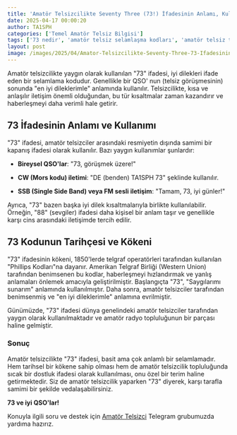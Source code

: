 ```yaml
---
title: 'Amatör Telsizcilikte Seventy Three (73!) İfadesinin Anlamı, Kullanımı ve Kökeni'
date: 2025-04-17 00:00:20
author: TA1SPH
categories: ['Temel Amatör Telsiz Bilgisi']
tags: ['73 nedir', 'amatör telsiz selamlaşma kodları', 'amatör telsiz terimleri', 'mors kodu 73', 'qso kapanış ifadesi']
layout: post
image: /images/2025/04/Amator-Telsizcilikte-Seventy-Three-73-Ifadesinin-Anlami-Kullanimi-ve-Kokeni.png
---
```


Amatör telsizcilikte yaygın olarak kullanılan "73" ifadesi, iyi dilekleri ifade eden bir selamlama kodudur. Genellikle bir QSO' nun (telsiz görüşmesinin) sonunda "en iyi dileklerimle" anlamında kullanılır. Telsizcilikte, kısa ve anlaşılır iletişim önemli olduğundan, bu tür kısaltmalar zaman kazandırır ve haberleşmeyi daha verimli hale getirir.

## **73 İfadesinin Anlamı ve Kullanımı**

"73" ifadesi, amatör telsizciler arasındaki resmiyetin dışında samimi bir kapanış ifadesi olarak kullanılır. Bazı yaygın kullanımlar şunlardır:

- **Bireysel QSO'lar**: "73, görüşmek üzere!"

- **CW (Mors kodu) iletimi**: "DE (benden) TA1SPH 73" şeklinde kullanılır.

- **SSB (Single Side Band) veya FM sesli iletişim**: "Tamam, 73, iyi günler!"

Ayrıca, "73" bazen başka iyi dilek kısaltmalarıyla birlikte kullanılabilir. Örneğin, "88" (sevgiler) ifadesi daha kişisel bir anlam taşır ve genellikle karşı cins arasındaki iletişimde tercih edilir.

## **73 Kodunun Tarihçesi ve Kökeni**

"73" ifadesinin kökeni, 1850'lerde telgraf operatörleri tarafından kullanılan "Phillips Kodları"na dayanır. Amerikan Telgraf Birliği (Western Union) tarafından benimsenen bu kodlar, haberleşmeyi hızlandırmak ve yanlış anlamaları önlemek amacıyla geliştirilmiştir. Başlangıçta "73", "Saygılarımı sunarım" anlamında kullanılmıştır. Daha sonra, amatör telsizciler tarafından benimsenmiş ve "en iyi dileklerimle" anlamına evrilmiştir.

Günümüzde, "73" ifadesi dünya genelindeki amatör telsizciler tarafından yaygın olarak kullanılmaktadır ve amatör radyo topluluğunun bir parçası haline gelmiştir.

### **Sonuç**

Amatör telsizcilikte "73" ifadesi, basit ama çok anlamlı bir selamlamadır. Hem tarihsel bir kökene sahip olması hem de amatör telsizcilik topluluğunda sıcak bir dostluk ifadesi olarak kullanılması, onu özel bir terim haline getirmektedir. Siz de amatör telsizcilik yaparken "73" diyerek, karşı tarafla samimi bir şekilde vedalaşabilirsiniz.

**73 ve iyi QSO'lar!**

Konuyla ilgili soru ve destek için [Amatör Telsizci](https://t.me/amatortelsizci) Telegram grubumuzda yardıma hazırız.
